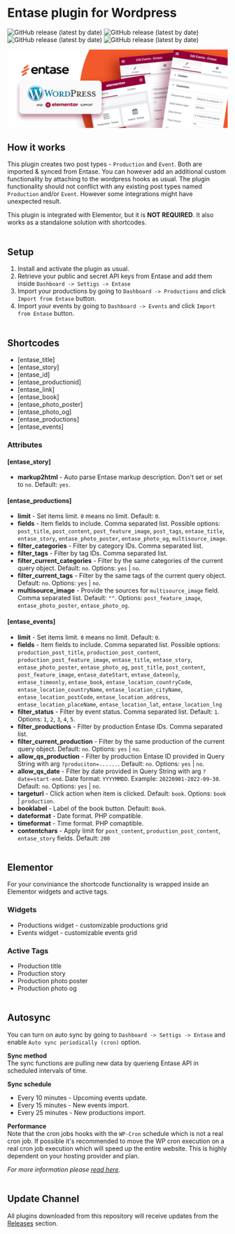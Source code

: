 # Entase plugin for Wordpress
![GitHub release (latest by date)](https://img.shields.io/badge/php-%3E%3D7.4-blue)
![GitHub release (latest by date)](https://img.shields.io/badge/wp-6.0.2-green)
![GitHub release (latest by date)](https://img.shields.io/badge/license-GPL-blue)
![GitHub release (latest by date)](https://img.shields.io/badge/elementor%20integrated-93003c)

![Banner](assets/img/banner.jpg)

## How it works
This plugin creates two post types - ``Production`` and ``Event``. Both are imported & synced from Entase. You can however add an additional custom functionality by attaching to the wordpress hooks as usual. The plugin functionality should not conflict with any existing post types named ``Production`` and/or ``Event``. However some integrations might have unexpected result.

This plugin is integrated with Elementor, but it is **NOT REQUIRED**. It also works as a standalone solution with shortcodes.
<br><br>


## Setup
1. Install and activate the plugin as usual.
2. Retrieve your public and secret API keys from Entase and add them inside ``Dashboard -> Settigs -> Entase``
3. Import your productions by going to ``Dashboard -> Productions`` and click ``Import from Entase`` button.
4. Import your events by going to ``Dashboard -> Events`` and click ``Import from Entase`` button.
<br><br>


## Shortcodes
- [entase_title]
- [entase_story]
- [entase_id]
- [entase_productionid]
- [entase_link]
- [entase_book]
- [entase_photo_poster]
- [entase_photo_og]
- [entase_productions]
- [entase_events]

### Attributes

#### [entase_story]
- **markup2html** - Auto parse Entase markup description. Don't set or set to ``no``. Default: ``yes``.

#### [entase_productions]
- **limit** - Set items limit. ``0`` means no limit. Default: ``0``.
- **fields** - Item fields to include. Comma separated list. Possible options: ``post_title``, ``post_content``, ``post_feature_image``, ``post_tags``, ``entase_title``, ``entase_story``, ``entase_photo_poster``, ``entase_photo_og``, ``multisource_image``.
- **filter_categories** - Filter by category IDs. Comma separated list. 
- **filter_tags** - Filter by tag IDs. Comma separated list.
- **filter_current_categories** - Filter by the same categories of the current query object. Default: ``no``. Options: ``yes`` | ``no``.
- **filter_current_tags** - Filter by the same tags of the current query object. Default: ``no``. Options: ``yes`` | ``no``.
- **multisource_image** - Provide the sources for ``multisource_image`` field. Comma separated list. Default: ``""``. Options: ``post_feature_image``, ``entase_photo_poster``, ``entase_photo_og``.

#### [entase_events]
- **limit** - Set items limit. ``0`` means no limit. Default: ``0``.
- **fields** - Item fields to include. Comma separated list. Possible options: ``production_post_title``, ``production_post_content``, ``production_post_feature_image``, ``entase_title``, ``entase_story``, ``entase_photo_poster``, ``entase_photo_og``, ``post_title``, ``post_content``, ``post_feature_image``, ``entase_dateStart``, ``entase_dateonly``, ``entase_timeonly``, ``entase_book``, ``entase_location_countryCode``, ``entase_location_countryName``, ``entase_location_cityName``, ``entase_location_postCode``, ``entase_location_address``, ``entase_location_placeName``, ``entase_location_lat``, ``entase_location_lng``
- **filter_status** - Filter by event status. Comma separated list. Default: ``1``. Options: ``1``, ``2``, ``3``, ``4``, ``5``.
- **filter_productions** - Filter by production Entase IDs. Comma separated list. 
- **filter_current_production** - Filter by the same production of the current query object. Default: ``no``. Options: ``yes`` | ``no``.
- **allow_qs_production** - Filter by production Entase ID provided in Query String with arg ``?produciton=......``. Default: ``no``. Options: ``yes`` | ``no``.
- **allow_qs_date** - Filter by date provided in Query String with arg ``?date=start-end``. Date format: ``YYYYMMDD``. Example: ``20220901-2022-09-30``. Default: ``no``. Options: ``yes`` | ``no``.
- **targeturl** - Click action when item is clicked. Default: ``book``. Options: ``book`` | ``production``.
- **booklabel** - Label of the book button. Default: ``Book``.
- **dateformat** - Date format. PHP compatible.
- **timeformat** - Time format. PHP comaptible.
- **contentchars** - Apply limit for ``post_content``, ``production_post_content``, ``entase_story`` fields. Default: ``200``
<br><br>


## Elementor
For your conviniance the shortcode functionality is wrapped inside an Elementor widgets and active tags.

### Widgets
- Productions widget - customizable productions grid
- Events widget - customizable events grid

### Active Tags
- Production title
- Production story
- Production photo poster
- Production photo og
<br><br>


## Autosync
You can turn on auto sync by going to ``Dashboard -> Settigs -> Entase`` and enable ``Auto sync periodically (cron)`` option.

**Sync method**<br>
The sync functions are pulling new data by querieng Entase API in scheduled intervals of time.

**Sync schedule**
- Every 10 minutes - Upcoming events update.
- Every 15 minutes - New events import.
- Every 25 minutes - New productions import.

**Performance**<br>
Note that the cron jobs hooks with the ``WP-Cron`` schedule which is not a real cron job. If possible it's recommended to move the WP cron execution on a real cron job execution which will speed up the entire website. This is highly dependent on your hosting provider and plan.

_For more information please [read here](https://developer.wordpress.org/plugins/cron/)._
<br><br>


## Update Channel
All plugins downloaded from this repository will receive updates from the [Releases](https://github.com/entaseteam/plugin.wp/releases) section.

